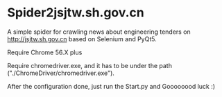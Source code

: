 # Spider2jsjtw.sh.gov.cn
A simple spider for crawling news about engineering tenders on http://jsjtw.sh.gov.cn based on Selenium and PyQt5.  

Require Chrome 56.X plus  

Require chromedriver.exe, and it has to be under the path ("./ChromeDriver/chromedriver.exe").  

After the configuration done, just run the Start.py and Goooooood luck :)  

